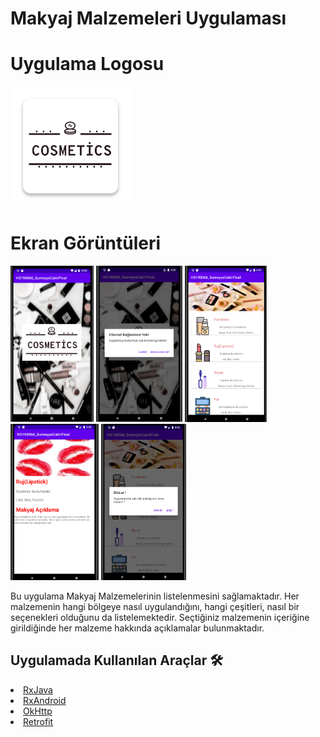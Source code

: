 # Makyaj Malzemeleri Uygulaması

# Uygulama Logosu
![appicon](https://github.com/sumeyyecakr/h5190066sumeyyecakir/blob/main/Screens/ic_launcher.png)


<h1 id="EkranGoruntuleri">Ekran Görüntüleri</h1>
<p>
  <img height= "250"  src="https://github.com/sumeyyecakr/h5190066sumeyyecakir/blob/main/Screens/1.PNG" alt="SS1" />
  <img height= "250"  src="https://github.com/sumeyyecakr/h5190066sumeyyecakir/blob/main/Screens/2.PNG" alt="SS2" />
  <img height= "250"  src="https://github.com/sumeyyecakr/h5190066sumeyyecakir/blob/main/Screens/3.PNG" alt="SS3" />
  <img height= "250"  src="https://github.com/sumeyyecakr/h5190066sumeyyecakir/blob/main/Screens/4.PNG" alt="SS4" />
  <img height= "250"  src="https://github.com/sumeyyecakr/h5190066sumeyyecakir/blob/main/Screens/5.PNG" alt="SS5" />

</p>
Bu uygulama Makyaj Malzemelerinin listelenmesini sağlamaktadır. Her malzemenin hangi bölgeye nasıl uygulandığını,  hangi çeşitleri, 
nasıl bir seçenekleri olduğunu da listelemektedir. Seçtiğiniz malzemenin içeriğine girildiğinde her malzeme hakkında açıklamalar
bulunmaktadır.

## Uygulamada Kullanılan Araçlar 🛠
<li><a href="https://github.com/ReactiveX/RxJava">RxJava</a></li>
<li><a href="https://github.com/ReactiveX/RxAndroid">RxAndroid</a></li>
<li><a href="https://github.com/square/okhttp">OkHttp</a></li>
<li><a href="https://square.github.io/retrofit/">Retrofit</a></li>

